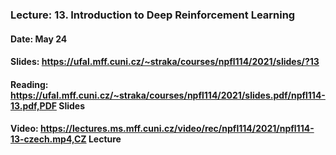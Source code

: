 ### Lecture: 13. Introduction to Deep Reinforcement Learning
#### Date: May 24
#### Slides: https://ufal.mff.cuni.cz/~straka/courses/npfl114/2021/slides/?13
#### Reading: https://ufal.mff.cuni.cz/~straka/courses/npfl114/2021/slides.pdf/npfl114-13.pdf,PDF Slides
#### Video: https://lectures.ms.mff.cuni.cz/video/rec/npfl114/2021/npfl114-13-czech.mp4,CZ Lecture
